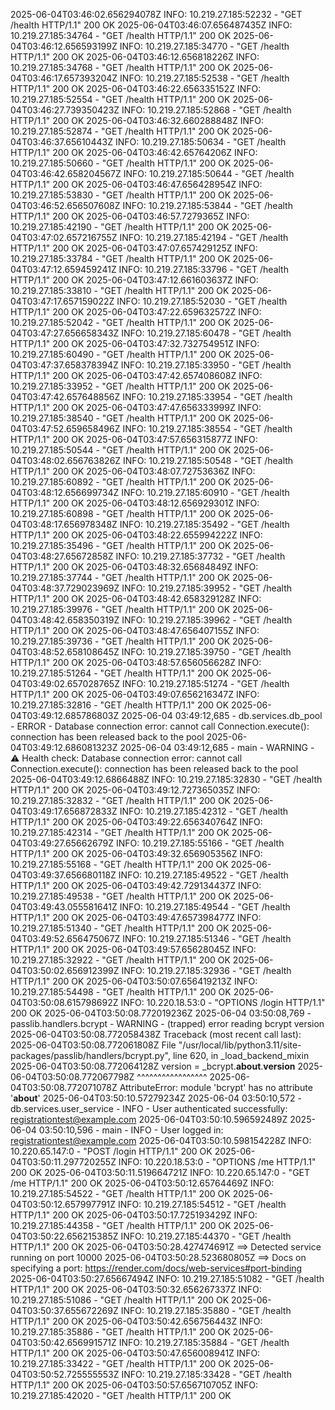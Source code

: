 2025-06-04T03:46:02.656294078Z INFO:     10.219.27.185:52232 - "GET /health HTTP/1.1" 200 OK
2025-06-04T03:46:07.656487435Z INFO:     10.219.27.185:34764 - "GET /health HTTP/1.1" 200 OK
2025-06-04T03:46:12.656593199Z INFO:     10.219.27.185:34770 - "GET /health HTTP/1.1" 200 OK
2025-06-04T03:46:12.656818226Z INFO:     10.219.27.185:34768 - "GET /health HTTP/1.1" 200 OK
2025-06-04T03:46:17.657393204Z INFO:     10.219.27.185:52538 - "GET /health HTTP/1.1" 200 OK
2025-06-04T03:46:22.656335152Z INFO:     10.219.27.185:52554 - "GET /health HTTP/1.1" 200 OK
2025-06-04T03:46:27.739350423Z INFO:     10.219.27.185:52868 - "GET /health HTTP/1.1" 200 OK
2025-06-04T03:46:32.660288848Z INFO:     10.219.27.185:52874 - "GET /health HTTP/1.1" 200 OK
2025-06-04T03:46:37.65610443Z INFO:     10.219.27.185:50634 - "GET /health HTTP/1.1" 200 OK
2025-06-04T03:46:42.65764206Z INFO:     10.219.27.185:50660 - "GET /health HTTP/1.1" 200 OK
2025-06-04T03:46:42.658204567Z INFO:     10.219.27.185:50644 - "GET /health HTTP/1.1" 200 OK
2025-06-04T03:46:47.656428954Z INFO:     10.219.27.185:53830 - "GET /health HTTP/1.1" 200 OK
2025-06-04T03:46:52.656507608Z INFO:     10.219.27.185:53844 - "GET /health HTTP/1.1" 200 OK
2025-06-04T03:46:57.7279365Z INFO:     10.219.27.185:42190 - "GET /health HTTP/1.1" 200 OK
2025-06-04T03:47:02.657216755Z INFO:     10.219.27.185:42194 - "GET /health HTTP/1.1" 200 OK
2025-06-04T03:47:07.657429125Z INFO:     10.219.27.185:33784 - "GET /health HTTP/1.1" 200 OK
2025-06-04T03:47:12.659459241Z INFO:     10.219.27.185:33796 - "GET /health HTTP/1.1" 200 OK
2025-06-04T03:47:12.661603637Z INFO:     10.219.27.185:33810 - "GET /health HTTP/1.1" 200 OK
2025-06-04T03:47:17.657159022Z INFO:     10.219.27.185:52030 - "GET /health HTTP/1.1" 200 OK
2025-06-04T03:47:22.659632572Z INFO:     10.219.27.185:52042 - "GET /health HTTP/1.1" 200 OK
2025-06-04T03:47:27.656658343Z INFO:     10.219.27.185:60478 - "GET /health HTTP/1.1" 200 OK
2025-06-04T03:47:32.732754951Z INFO:     10.219.27.185:60490 - "GET /health HTTP/1.1" 200 OK
2025-06-04T03:47:37.658378394Z INFO:     10.219.27.185:33950 - "GET /health HTTP/1.1" 200 OK
2025-06-04T03:47:42.657408608Z INFO:     10.219.27.185:33952 - "GET /health HTTP/1.1" 200 OK
2025-06-04T03:47:42.657648856Z INFO:     10.219.27.185:33954 - "GET /health HTTP/1.1" 200 OK
2025-06-04T03:47:47.656333999Z INFO:     10.219.27.185:38540 - "GET /health HTTP/1.1" 200 OK
2025-06-04T03:47:52.659658496Z INFO:     10.219.27.185:38554 - "GET /health HTTP/1.1" 200 OK
2025-06-04T03:47:57.656315877Z INFO:     10.219.27.185:50544 - "GET /health HTTP/1.1" 200 OK
2025-06-04T03:48:02.656763826Z INFO:     10.219.27.185:50548 - "GET /health HTTP/1.1" 200 OK
2025-06-04T03:48:07.72753636Z INFO:     10.219.27.185:60892 - "GET /health HTTP/1.1" 200 OK
2025-06-04T03:48:12.656699734Z INFO:     10.219.27.185:60910 - "GET /health HTTP/1.1" 200 OK
2025-06-04T03:48:12.656929301Z INFO:     10.219.27.185:60898 - "GET /health HTTP/1.1" 200 OK
2025-06-04T03:48:17.656978348Z INFO:     10.219.27.185:35492 - "GET /health HTTP/1.1" 200 OK
2025-06-04T03:48:22.655994222Z INFO:     10.219.27.185:35496 - "GET /health HTTP/1.1" 200 OK
2025-06-04T03:48:27.65672858Z INFO:     10.219.27.185:37732 - "GET /health HTTP/1.1" 200 OK
2025-06-04T03:48:32.65684849Z INFO:     10.219.27.185:37744 - "GET /health HTTP/1.1" 200 OK
2025-06-04T03:48:37.729023969Z INFO:     10.219.27.185:39952 - "GET /health HTTP/1.1" 200 OK
2025-06-04T03:48:42.658329128Z INFO:     10.219.27.185:39976 - "GET /health HTTP/1.1" 200 OK
2025-06-04T03:48:42.658350319Z INFO:     10.219.27.185:39962 - "GET /health HTTP/1.1" 200 OK
2025-06-04T03:48:47.656407155Z INFO:     10.219.27.185:39736 - "GET /health HTTP/1.1" 200 OK
2025-06-04T03:48:52.658108645Z INFO:     10.219.27.185:39750 - "GET /health HTTP/1.1" 200 OK
2025-06-04T03:48:57.656056628Z INFO:     10.219.27.185:51264 - "GET /health HTTP/1.1" 200 OK
2025-06-04T03:49:02.657028765Z INFO:     10.219.27.185:51274 - "GET /health HTTP/1.1" 200 OK
2025-06-04T03:49:07.656216347Z INFO:     10.219.27.185:32816 - "GET /health HTTP/1.1" 200 OK
2025-06-04T03:49:12.685786803Z 2025-06-04 03:49:12,685 - db.services.db_pool - ERROR - Database connection error: cannot call Connection.execute(): connection has been released back to the pool
2025-06-04T03:49:12.686081323Z 2025-06-04 03:49:12,685 - main - WARNING - ⚠️ Health check: Database connection error: cannot call Connection.execute(): connection has been released back to the pool
2025-06-04T03:49:12.6866488Z INFO:     10.219.27.185:32830 - "GET /health HTTP/1.1" 200 OK
2025-06-04T03:49:12.727365035Z INFO:     10.219.27.185:32832 - "GET /health HTTP/1.1" 200 OK
2025-06-04T03:49:17.656872833Z INFO:     10.219.27.185:42312 - "GET /health HTTP/1.1" 200 OK
2025-06-04T03:49:22.656340764Z INFO:     10.219.27.185:42314 - "GET /health HTTP/1.1" 200 OK
2025-06-04T03:49:27.65662679Z INFO:     10.219.27.185:55166 - "GET /health HTTP/1.1" 200 OK
2025-06-04T03:49:32.656905356Z INFO:     10.219.27.185:55168 - "GET /health HTTP/1.1" 200 OK
2025-06-04T03:49:37.656680118Z INFO:     10.219.27.185:49522 - "GET /health HTTP/1.1" 200 OK
2025-06-04T03:49:42.729134437Z INFO:     10.219.27.185:49538 - "GET /health HTTP/1.1" 200 OK
2025-06-04T03:49:43.055581641Z INFO:     10.219.27.185:49544 - "GET /health HTTP/1.1" 200 OK
2025-06-04T03:49:47.657398477Z INFO:     10.219.27.185:51340 - "GET /health HTTP/1.1" 200 OK
2025-06-04T03:49:52.656475067Z INFO:     10.219.27.185:51346 - "GET /health HTTP/1.1" 200 OK
2025-06-04T03:49:57.65628045Z INFO:     10.219.27.185:32922 - "GET /health HTTP/1.1" 200 OK
2025-06-04T03:50:02.656912399Z INFO:     10.219.27.185:32936 - "GET /health HTTP/1.1" 200 OK
2025-06-04T03:50:07.656419213Z INFO:     10.219.27.185:54498 - "GET /health HTTP/1.1" 200 OK
2025-06-04T03:50:08.615798692Z INFO:     10.220.18.53:0 - "OPTIONS /login HTTP/1.1" 200 OK
2025-06-04T03:50:08.772019236Z 2025-06-04 03:50:08,769 - passlib.handlers.bcrypt - WARNING - (trapped) error reading bcrypt version
2025-06-04T03:50:08.772058438Z Traceback (most recent call last):
2025-06-04T03:50:08.772061808Z   File "/usr/local/lib/python3.11/site-packages/passlib/handlers/bcrypt.py", line 620, in _load_backend_mixin
2025-06-04T03:50:08.772064128Z     version = _bcrypt.__about__.__version__
2025-06-04T03:50:08.772067798Z               ^^^^^^^^^^^^^^^^^
2025-06-04T03:50:08.772071078Z AttributeError: module 'bcrypt' has no attribute '__about__'
2025-06-04T03:50:10.57279234Z 2025-06-04 03:50:10,572 - db.services.user_service - INFO - User authenticated successfully: registrationtest@example.com
2025-06-04T03:50:10.596592489Z 2025-06-04 03:50:10,596 - main - INFO - User logged in: registrationtest@example.com
2025-06-04T03:50:10.598154228Z INFO:     10.220.65.147:0 - "POST /login HTTP/1.1" 200 OK
2025-06-04T03:50:11.297720255Z INFO:     10.220.18.53:0 - "OPTIONS /me HTTP/1.1" 200 OK
2025-06-04T03:50:11.519664721Z INFO:     10.220.65.147:0 - "GET /me HTTP/1.1" 200 OK
2025-06-04T03:50:12.65764469Z INFO:     10.219.27.185:54522 - "GET /health HTTP/1.1" 200 OK
2025-06-04T03:50:12.657997791Z INFO:     10.219.27.185:54512 - "GET /health HTTP/1.1" 200 OK
2025-06-04T03:50:17.725193429Z INFO:     10.219.27.185:44358 - "GET /health HTTP/1.1" 200 OK
2025-06-04T03:50:22.656215385Z INFO:     10.219.27.185:44370 - "GET /health HTTP/1.1" 200 OK
2025-06-04T03:50:28.427474691Z ==> Detected service running on port 10000
2025-06-04T03:50:28.523680805Z ==> Docs on specifying a port: https://render.com/docs/web-services#port-binding
2025-06-04T03:50:27.65667494Z INFO:     10.219.27.185:51082 - "GET /health HTTP/1.1" 200 OK
2025-06-04T03:50:32.656267337Z INFO:     10.219.27.185:51086 - "GET /health HTTP/1.1" 200 OK
2025-06-04T03:50:37.655672269Z INFO:     10.219.27.185:35880 - "GET /health HTTP/1.1" 200 OK
2025-06-04T03:50:42.656756443Z INFO:     10.219.27.185:35886 - "GET /health HTTP/1.1" 200 OK
2025-06-04T03:50:42.656991571Z INFO:     10.219.27.185:35884 - "GET /health HTTP/1.1" 200 OK
2025-06-04T03:50:47.656008941Z INFO:     10.219.27.185:33422 - "GET /health HTTP/1.1" 200 OK
2025-06-04T03:50:52.725555553Z INFO:     10.219.27.185:33428 - "GET /health HTTP/1.1" 200 OK
2025-06-04T03:50:57.656710705Z INFO:     10.219.27.185:42020 - "GET /health HTTP/1.1" 200 OK